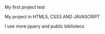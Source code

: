My first project test

My project in HTML5, CSS3 AND JAVASCRIPT 

I use more jquery and public bibliotecs 
 
